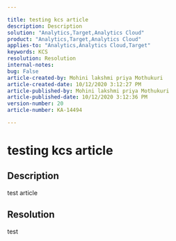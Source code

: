 ```yaml
---

title: testing kcs article  
description: Description  
solution: "Analytics,Target,Analytics Cloud"  
product: "Analytics,Target,Analytics Cloud"  
applies-to: "Analytics,Analytics Cloud,Target"  
keywords: KCS  
resolution: Resolution  
internal-notes:   
bug: False  
article-created-by: Mohini lakshmi priya Mothukuri  
article-created-date: 10/12/2020 3:12:27 PM  
article-published-by: Mohini lakshmi priya Mothukuri  
article-published-date: 10/12/2020 3:12:36 PM  
version-number: 20  
article-number: KA-14494

---
```


# testing kcs article

## Description

test article

## Resolution

test

